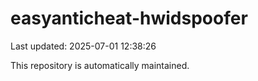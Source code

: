 # easyanticheat-hwidspoofer

Last updated: 2025-07-01 12:38:26

This repository is automatically maintained.
